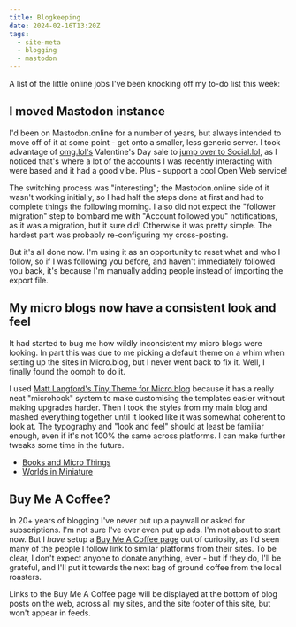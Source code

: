 ```yaml
---
title: Blogkeeping
date: 2024-02-16T13:20Z
tags:
  - site-meta
  - blogging
  - mastodon
---
```

A list of the little online jobs I've been knocking off my to-do list this week:

## I moved Mastodon instance
I'd been on Mastodon.online for a number of years, but always intended to move off of it at some point - get onto a smaller, less generic server. I took advantage of [omg.lol's](https://home.omg.lol/) Valentine's Day sale to [jump over to Social.lol](https://social.lol/@chrisplusplus), as I noticed that's where a lot of the accounts I was recently interacting with were based and it had a good vibe. Plus - support a cool Open Web service!

The switching process was "interesting"; the Mastodon.online side of it wasn't working initially, so I had half the steps done at first and had to complete things the following morning. I also did not expect the "follower migration" step to bombard me with "Account followed you" notifications, as it was a migration, but it sure did! Otherwise it was pretty simple. The hardest part was probably re-configuring my cross-posting.

But it's all done now. I'm using it as an opportunity to reset what and who I follow, so if I was following you before, and haven't immediately followed you back, it's because I'm manually adding people instead of importing the export file.

## My micro blogs now have a consistent look and feel
It had started to bug me how wildly inconsistent my micro blogs were looking. In part this was due to me picking a default theme on a whim when setting up the sites in Micro.blog, but I never went back to fix it. Well, I finally found the oomph to do it.

I used [Matt Langford's Tiny Theme for Micro.blog](https://mattlangford.com/tiny-theme/) because it has a really neat "microhook" system to make customising the templates easier without making upgrades harder. Then I took the styles from my main blog and mashed everything together until it looked like it was somewhat coherent to look at. The typography and "look and feel" should at least be familiar enough, even if it's not 100% the same across platforms. I can make further tweaks some time in the future.

- [Books and Micro Things](https://micro.chrismcleod.dev/)
- [Worlds in Miniature](https://worldsinminiature.com/)

## Buy Me A Coffee?
In 20+ years of blogging I've never put up a paywall or asked for subscriptions. I'm not sure I've ever even put up ads. I'm not about to start now. But I *have* setup a [Buy Me A Coffee page](https://www.buymeacoffee.com/mrkapowski) out of curiosity, as I'd seen many of the people I follow link to similar platforms from their sites. To be clear, I don't expect anyone to donate anything, ever - but if they do, I'll be grateful, and I'll put it towards the next bag of ground coffee from the local roasters.

Links to the Buy Me A Coffee page will be displayed at the bottom of blog posts on the web, across all my sites, and the site footer of this site, but won't appear in feeds.
